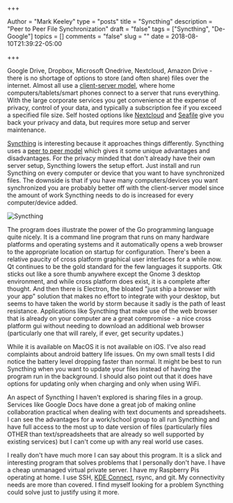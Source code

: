 +++

Author = "Mark Keeley"
type = "posts"
title = "Syncthing"
description = "Peer to Peer File Synchronization"
draft = "false"
tags = ["Syncthing", "De-Google"]
topics = []
comments = "false"
slug = ""
date = 2018-08-10T21:39:22-05:00

+++

Google Drive, Dropbox, Microsoft Onedrive, Nextcloud, Amazon Drive - there is no shortage of options to store (and often share) files over the internet. Almost all use a [client-server model](https://infogalactic.com/info/Client%E2%80%93server_model), where home computers/tablets/smart phones connect to a server that runs everything. With the large corporate services you get convenience at the expense of privacy, control of your data, and typically a subscription fee if you exceed a specified file size. Self hosted options like [Nextcloud](https://nextcloud.com/) and [Seafile](https://www.seafile.com) give you back your privacy and data, but requires more setup and server maintenance.

[Syncthing](https://syncthing.net/) is interesting because it approaches things differently. Syncthing uses a [peer to peer model](https://infogalactic.com/info/Peer-to-peer) which gives it some unique advantages and disadvantages. For the privacy minded that don't already have their own server setup, Syncthing lowers the setup effort. Just install and run Syncthing on every computer or device that you want to have synchronized files. The downside is that if you have many computers/devices you want synchronized you are probably better off with the client-server model since the amount of work Syncthing needs to do is increased for every computer/device added. 

![Syncthing](/media/img/syncthing.png)

The program does illustrate the power of the Go programming language quite nicely. It is a command line program that runs on many hardware platforms and operating systems and it automatically opens a web browser to the appropriate location on startup for configuration. There's been a relative paucity of cross platform graphical user interfaces for a while now. Qt continues to be the gold standard for the few languages it supports. Gtk sticks out like a sore thumb anywhere except the Gnome 3 desktop environment, and while cross platform does exist, it is a complete after thought. And then there is Electron, the bloated "just ship a browser with your app" solution that makes no effort to integrate with your desktop, but seems to have taken the world by storm because it sadly is the path of least resistance. Applications like Syncthing that make use of the web browser that is already on your computer are a great compromise - a nice cross platform gui without needing to download an additional web browser (particularly one that will rarely, if ever, get security updates.) 

While it is available on MacOS it is not available on iOS. I've also read complaints about android battery life issues. On my own small tests I did notice the battery level dropping faster than normal. It might be best to run Syncthing when you want to update your files instead of having the program run in the background. I should also point out that it does have options for updating only when charging and only when using WiFi.

An aspect of Syncthing I haven't explored is sharing files in a group. Services like Google Docs have done a great job of making online collaboration practical when dealing with text documents and spreadsheets. I can see the advantages for a work/school group to all run Syncthing and have full access to the most up to date version of files (particularly files OTHER than text/spreadsheets that are already so well supported by existing services) but I can't come up with any real world use cases.

I really don't have much more I can say about this program. It is a slick and interesting program that solves problems that I personally don't have. I have a cheap unmanaged virtual private server. I have my Raspberry Pis operating at home. I use SSH, [KDE Connect](https://play.google.com/store/apps/details?id=org.kde.kdeconnect_tp&hl=en), rsync, and git. My connectivity needs are more than covered. I find myself looking for a problem Syncthing could solve just to justify using it more.

<!--more-->
